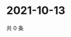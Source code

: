 # 2021-10-13

共 0 条

<!-- BEGIN WEIBO -->
<!-- 最后更新时间 Wed Oct 13 2021 01:09:28 GMT+0800 (China Standard Time) -->

<!-- END WEIBO -->
